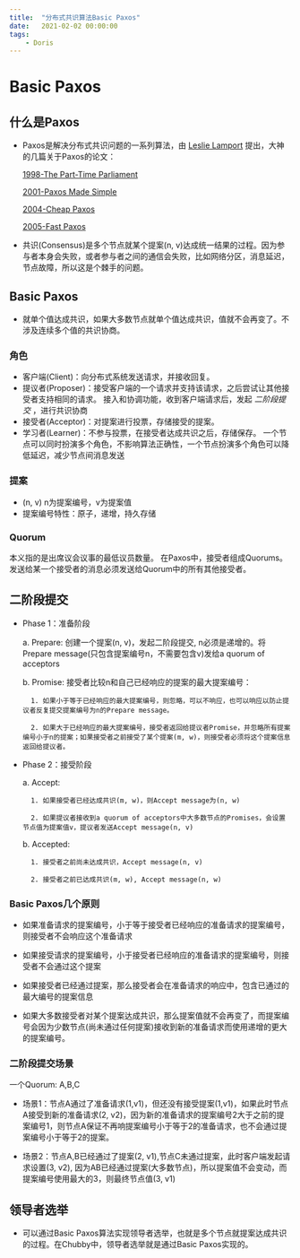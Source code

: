 ```yaml
---
title:  "分布式共识算法Basic Paxos"
date:   2021-02-02 00:00:00
tags:
    - Doris
---
```




# Basic Paxos
## 什么是Paxos
* Paxos是解决分布式共识问题的一系列算法，由 [Leslie Lamport](https://lamport.azurewebsites.net/) 提出，大神的几篇关于Paxos的论文：

    [1998-The Part-Time Parliament](https://lamport.azurewebsites.net/pubs/lamport-paxos.pdf)

    [2001-Paxos Made Simple](https://lamport.azurewebsites.net/pubs/paxos-simple.pdf)

    [2004-Cheap Paxos](http://lamport.azurewebsites.net/pubs/web-dsn-submission.pdf)

    [2005-Fast Paxos](https://www.microsoft.com/en-us/research/wp-content/uploads/2016/02/tr-2005-112.pdf)

* 共识(Consensus)是多个节点就某个提案(n, v)达成统一结果的过程。因为参与者本身会失败，或者参与者之间的通信会失败，比如网络分区，消息延迟，节点故障，所以这是个棘手的问题。

## Basic Paxos
* 就单个值达成共识，如果大多数节点就单个值达成共识，值就不会再变了。不涉及连续多个值的共识协商。

### 角色
* 客户端(Client)：向分布式系统发送请求，并接收回复。
* 提议者(Proposer)：接受客户端的一个请求并支持该请求，之后尝试让其他接受者支持相同的请求。
    接入和协调功能，收到客户端请求后，发起 *二阶段提交* ，进行共识协商
* 接受者(Acceptor)：对提案进行投票，存储接受的提案。
* 学习者(Learner)：不参与投票，在接受者达成共识之后，存储保存。
一个节点可以同时扮演多个角色，不影响算法正确性，一个节点扮演多个角色可以降低延迟，减少节点间消息发送

### 提案
* (n, v) n为提案编号，v为提案值
* 提案编号特性：原子，递增，持久存储

### Quorum
本义指的是出席议会议事的最低议员数量。
在Paxos中，接受者组成Quorums。发送给某一个接受者的消息必须发送给Quorum中的所有其他接受者。

## 二阶段提交
* Phase 1：准备阶段

    a. Prepare: 创建一个提案(n, v)，发起二阶段提交, n必须是递增的。将Prepare message(只包含提案编号n，不需要包含v)发给a quorum of acceptors

    b. Promise: 接受者比较n和自己已经响应的提案的最大提案编号：
    
        1. 如果小于等于已经响应的最大提案编号，则忽略，可以不响应，也可以响应以防止提议者反复提交提案编号为n的Prepare message。
    
        2. 如果大于已经响应的最大提案编号，接受者返回给提议者Promise，并忽略所有提案编号小于n的提案；如果接受者之前接受了某个提案(m, w)，则接受者必须将这个提案信息返回给提议者。
* Phase 2：接受阶段

    a. Accept: 
    
        1. 如果接受者已经达成共识(m, w)，则Accept message为(n, w)
        
        2. 如果提议者接收到a quorum of acceptors中大多数节点的Promises，会设置节点值为提案值v，提议者发送Accept message(n, v)
    
    b. Accepted: 
    
        1. 接受者之前尚未达成共识，Accept message(n, v)
        
        2. 接受者之前已达成共识(m, w), Accept message(n, w)


### Basic Paxos几个原则
* 如果准备请求的提案编号，小于等于接受者已经响应的准备请求的提案编号，则接受者不会响应这个准备请求

* 如果接受请求的提案编号，小于接受者已经响应的准备请求的提案编号，则接受者不会通过这个提案

* 如果接受者已经通过提案，那么接受者会在准备请求的响应中，包含已通过的最大编号的提案信息

* 如果大多数接受者对某个提案达成共识，那么提案值就不会再变了，而提案编号会因为少数节点(尚未通过任何提案)接收到新的准备请求而使用递增的更大的提案编号。


### 二阶段提交场景 
一个Quorum: A,B,C
* 场景1：节点A通过了准备请求(1,v1)，但还没有接受提案(1,v1)，如果此时节点A接受到新的准备请求(2, v2)，因为新的准备请求的提案编号2大于之前的提案编号1，则节点A保证不再响提案编号小于等于2的准备请求，也不会通过提案编号小于等于2的提案。

* 场景2：节点A,B已经通过了提案(2, v1),节点C未通过提案，此时客户端发起请求设置(3, v2), 因为AB已经通过提案(大多数节点)，所以提案值不会变动，而提案编号使用最大的3，则最终节点值(3, v1)


## 领导者选举
* 可以通过Basic Paxos算法实现领导者选举，也就是多个节点就提案达成共识的过程。在Chubby中，领导者选举就是通过Basic Paxos实现的。
